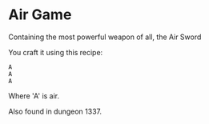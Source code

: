 # Air Game

Containing the most powerful weapon of all, the Air Sword

You craft it using this recipe:

```
A 
A 
A 
```
Where 'A' is air.

Also found in dungeon 1337.